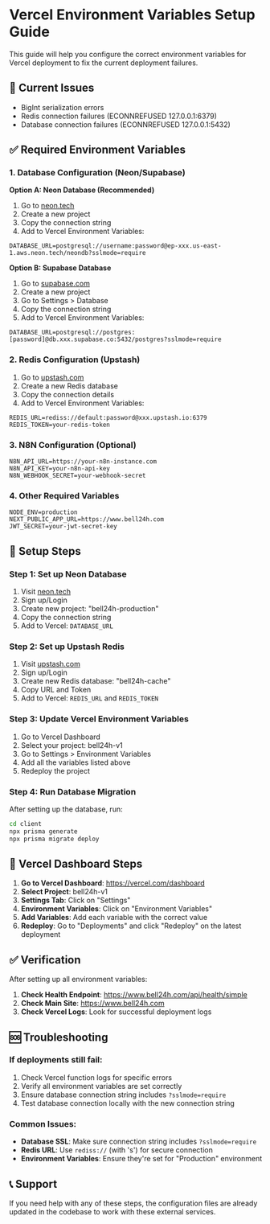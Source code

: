 # Vercel Environment Variables Setup Guide

This guide will help you configure the correct environment variables for Vercel deployment to fix the current deployment failures.

## 🔴 Current Issues
- BigInt serialization errors
- Redis connection failures (ECONNREFUSED 127.0.0.1:6379)
- Database connection failures (ECONNREFUSED 127.0.0.1:5432)

## ✅ Required Environment Variables

### 1. Database Configuration (Neon/Supabase)

**Option A: Neon Database (Recommended)**
1. Go to [neon.tech](https://neon.tech)
2. Create a new project
3. Copy the connection string
4. Add to Vercel Environment Variables:

```
DATABASE_URL=postgresql://username:password@ep-xxx.us-east-1.aws.neon.tech/neondb?sslmode=require
```

**Option B: Supabase Database**
1. Go to [supabase.com](https://supabase.com)
2. Create a new project
3. Go to Settings > Database
4. Copy the connection string
5. Add to Vercel Environment Variables:

```
DATABASE_URL=postgresql://postgres:[password]@db.xxx.supabase.co:5432/postgres?sslmode=require
```

### 2. Redis Configuration (Upstash)

1. Go to [upstash.com](https://upstash.com)
2. Create a new Redis database
3. Copy the connection details
4. Add to Vercel Environment Variables:

```
REDIS_URL=rediss://default:password@xxx.upstash.io:6379
REDIS_TOKEN=your-redis-token
```

### 3. N8N Configuration (Optional)

```
N8N_API_URL=https://your-n8n-instance.com
N8N_API_KEY=your-n8n-api-key
N8N_WEBHOOK_SECRET=your-webhook-secret
```

### 4. Other Required Variables

```
NODE_ENV=production
NEXT_PUBLIC_APP_URL=https://www.bell24h.com
JWT_SECRET=your-jwt-secret-key
```

## 🚀 Setup Steps

### Step 1: Set up Neon Database
1. Visit [neon.tech](https://neon.tech)
2. Sign up/Login
3. Create new project: "bell24h-production"
4. Copy the connection string
5. Add to Vercel: `DATABASE_URL`

### Step 2: Set up Upstash Redis
1. Visit [upstash.com](https://upstash.com)
2. Sign up/Login
3. Create new Redis database: "bell24h-cache"
4. Copy URL and Token
5. Add to Vercel: `REDIS_URL` and `REDIS_TOKEN`

### Step 3: Update Vercel Environment Variables
1. Go to Vercel Dashboard
2. Select your project: bell24h-v1
3. Go to Settings > Environment Variables
4. Add all the variables listed above
5. Redeploy the project

### Step 4: Run Database Migration
After setting up the database, run:

```bash
cd client
npx prisma generate
npx prisma migrate deploy
```

## 🔧 Vercel Dashboard Steps

1. **Go to Vercel Dashboard**: https://vercel.com/dashboard
2. **Select Project**: bell24h-v1
3. **Settings Tab**: Click on "Settings"
4. **Environment Variables**: Click on "Environment Variables"
5. **Add Variables**: Add each variable with the correct value
6. **Redeploy**: Go to "Deployments" and click "Redeploy" on the latest deployment

## ✅ Verification

After setting up all environment variables:

1. **Check Health Endpoint**: https://www.bell24h.com/api/health/simple
2. **Check Main Site**: https://www.bell24h.com
3. **Check Vercel Logs**: Look for successful deployment logs

## 🆘 Troubleshooting

### If deployments still fail:
1. Check Vercel function logs for specific errors
2. Verify all environment variables are set correctly
3. Ensure database connection string includes `?sslmode=require`
4. Test database connection locally with the new connection string

### Common Issues:
- **Database SSL**: Make sure connection string includes `?sslmode=require`
- **Redis URL**: Use `rediss://` (with 's') for secure connection
- **Environment Variables**: Ensure they're set for "Production" environment

## 📞 Support

If you need help with any of these steps, the configuration files are already updated in the codebase to work with these external services.
